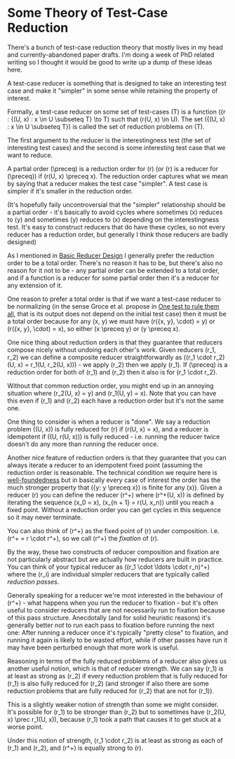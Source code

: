 # Some Theory of Test-Case Reduction

There's a bunch of test-case reduction theory that mostly lives in my head and currently-abandoned paper drafts.
I'm doing a week of PhD related writing so I thought it would be good to write up a dump of these ideas here.

A test-case reducer is something that is designed to take an interesting test case and make it "simpler" in some sense while retaining the property of interest.

Formally, a test-case reducer on some set of test-cases \(T\) is a function \(\{r : \{(U, x) : x \in U \subseteq T\} \to T\) such that \(r(U, x) \in U\). The set \(\{(U, x) : x \in U \subseteq T\}\) is called the set of reduction problems on \(T\).

The first argument to the reducer is the interestingness test (the set of interesting test cases) and the second is some interesting test case that we want to reduce.

A partial order \(\preceq\) is a reduction order for \(r\) (or \(r\) is a reducer for \(\preceq\)) if \(r(U, x) \preceq x\).
The reduction order captures what we mean by saying that a reducer makes the test case "simpler". A test case is simpler if it's smaller in the reduction order.

(It's hopefully faily uncontroversial that the "simpler" relationship should be a partial order - it's basically to avoid cycles where sometimes \(x\) reduces to \(y\) and sometimes \(y\) reduces to \(x\) depending on the interestingness test. It's easy to construct reducers that do have these cycles, so not every reducer has a reduction order, but generally I think those reducers are badly designed)

As I mentioned in [Basic Reducer Design](https://notebook.drmaciver.com/posts/2021-01-01-11:22.html) I generally prefer the reduction order to be a total order.
There's no reason it has to be, but there's also no reason for it not to be - any partial order can be extended to a total order, and if a function is a reducer for some partial order then it's a reducer for any extension of it.

One reason to prefer a total order is that if we want a test-case reducer to be normalizing (in the sense Groce et al. propose in [One test to rule them all](https://www.cefns.nau.edu/~adg326/issta17.pdf), that is its output does not depend on the initial test case) then it must be a total order because for any \(x, y\) we must have \(r(\{x, y\}, \cdot) = y\) or \(r(\{x, y\}, \cdot) = x\), so either \(x \preceq y\) or \(y \preceq x\).

One nice thing about reduction orders is that they guarantee that reducers compose nicely without undoing each other's work. Given reducers \(r_1, r_2\) we can define a composite reducer straightforwardly as \((r_1 \cdot r_2)(U, x) = r_1(U, r_2(U, x))\) - we apply \(r_2\) then we apply \(r_1\).  If \(\preceq\) is a reduction order for both of \(r_1\) and \(r_2\) then it also is for \(r_1 \cdot r_2\).

Without that common reduction order, you might end up in an annoying situation where \(r_2(U, x) = y\) and \(r_1(U, y) = x\). Note that you can have this even if \(r_1\) and \(r_2\) each have a reduction order but it's not the same one.

One thing to consider is when a reducer is "done". We say a reduction problem \((U, x)\) is fully reduced for \(r\) if \(r(U, x) = x\),
and a reducer is idempotent if \((U, r(U, x))\) is fully reduced - i.e. running the reducer twice doesn't do any more than running the reducer once.

Another nice feature of reduction orders is that they guarantee that you can always iterate a reducer to an idempotent fixed point (assuming the reduction order is reasonable. The technical condition we require here is [well-foundedness](https://en.wikipedia.org/wiki/Well-founded_relation) but in basically every case of interest the order has the much stronger property that \(\{y: y \preceq x\}\) is finite for any \(x\)). Given a reducer \(r\) you can define the reducer \(r^+\) where \(r^+(U, x)\) is defined by iterating the sequence \(x_0 = x\), \(x_{n + 1} = r(U, x_n)\) until you reach a fixed point. Without a reduction order you can get cycles in this sequence so it may never terminate.

You can also think of \(r^+\) as the fixed point of \(r\) under composition. i.e. \(r^+ = r \cdot r^+\), so we call \(r^+\) the *fixation* of \(r\).

By the way, these two constructs of reducer composition and fixation are not particularly abstract but are actually how reducers are built in practice.
You can think of your typical reducer as \((r_1 \cdot \ldots \cdot r_n\)^+\) where the \(r_i\) are individual simpler reducers that are typically called *reduction passes*.

Generally speaking for a reducer we're most interested in the behaviour of \(r^+\) - what happens when you run the reducer to fixation - but it's often useful to consider reducers that are not necessarily run to fixation because of this pass structure. Anecdotally (and for solid heuristic reasons) it's generally better *not* to run each pass to fixation before running the next one:
After running a reducer once it's typically "pretty close" to fixation, and running it again is likely to be wasted effort, while if other passes have run it may have been perturbed enough that more work is useful.

Reasoning in terms of the fully reduced problems of a reducer also gives us another useful notion, which is that of reducer strength. We can say \(r_1\) is at least as strong as \(r_2\) if every reduction problem that is fully reduced for \(r_1\) is also fully reduced for \(r_2\) (and stronger if also there are some reduction problems that are fully reduced for \(r_2\) that are not for \(r_1\)).

This is a slightly weaker notion of strength than some we might consider. It's possible for \(r_1\) to be stronger than \(r_2\) but to sometimes have \(r_2(U, x) \prec r_1(U, x)\), because \(r_1\) took a path that causes it to get stuck at a worse point.

Under this notion of strength, \(r_1 \cdot r_2\) is at least as strong as each of \(r_1\) and \(r_2\), and \(r^+\) is equally strong to \(r\).
